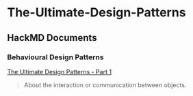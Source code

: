 # The-Ultimate-Design-Patterns

## HackMD Documents 

### Behavioural Design Patterns
[The Ultimate Design Patterns - Part 1](https://hackmd.io/x-bOlEy6TGy-VUxmvjRjzg)
> About the interaction or communication between objects.
